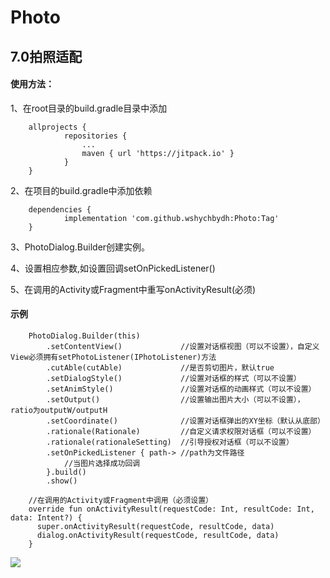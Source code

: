 # Photo
## 7.0拍照适配

#### 使用方法：

1、在root目录的build.gradle目录中添加
```
    allprojects {
            repositories {
                ...
                maven { url 'https://jitpack.io' }
            }
    }
```

2、在项目的build.gradle中添加依赖
```
    dependencies {
            implementation 'com.github.wshychbydh:Photo:Tag'
    }
```

3、PhotoDialog.Builder创建实例。

4、设置相应参数,如设置回调setOnPickedListener()

5、在调用的Activity或Fragment中重写onActivityResult(必须)

#### 示例

```
    PhotoDialog.Builder(this)
        .setContentView()             //设置对话框视图（可以不设置），自定义View必须拥有setPhotoListener(IPhotoListener)方法
        .cutAble(cutAble)             //是否剪切图片，默认true
        .setDialogStyle()             //设置对话框的样式（可以不设置）
        .setAnimStyle()               //设置对话框的动画样式（可以不设置）
        .setOutput()                  //设置输出图片大小（可以不设置），ratio为outputW/outputH
        .setCoordinate()              //设置对话框弹出的XY坐标（默认从底部）
        .rationale(Rationale)         //自定义请求权限对话框（可以不设置）
        .rationale(rationaleSetting)  //引导授权对话框（可以不设置）
        .setOnPickedListener { path-> //path为文件路径
            //当图片选择成功回调
        }.build()
        .show()

    //在调用的Activity或Fragment中调用（必须设置）
    override fun onActivityResult(requestCode: Int, resultCode: Int, data: Intent?) {
      super.onActivityResult(requestCode, resultCode, data)
      dialog.onActivityResult(requestCode, resultCode, data)
    }
```

[![](https://jitpack.io/v/wshychbydh/Photo.svg)](https://jitpack.io/#wshychbydh/Photo)
